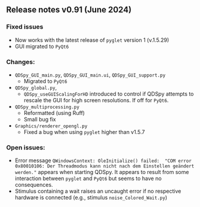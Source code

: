 ## Release notes v0.91 (June 2024)

### Fixed issues
- Now works with the latest release of `pyglet` version 1 (v.1.5.29)
- GUI migrated to `PyQt6`

### Changes:
- `QDSpy_GUI_main.py`, `QDSpy_GUI_main.ui`, `QDSpy_GUI_support.py`
  - Migrated to `PyQt6`
- `QDSpy_global.py`, 
  - `QDSpy_useGUIScalingForHD` introduced to control if QDSpy attempts to rescale the GUI for high screen resolutions. If off for `PyQt6`. 
- `QDSpy_multiprocessing.py`
  - Reformatted (using Ruff)
  - Small bug fix
- `Graphics/renderer_opengl.py`
  - Fixed a bug when using `pyglet` higher than v1.5.7

### Open issues:
- Error message `QWindowsContext: OleInitialize() failed:  "COM error 0x80010106: Der Threadmodus kann nicht nach dem Einstellen geändert werden."` appears when starting QDSpy. It appears to result from some interaction between `pyglet` and `PyQt6` but seems to have no consequences.
- Stimulus containing a wait raises an uncaught error if no respective hardware is connected (e.g., stimulus `noise_Colored_Wait.py`)


